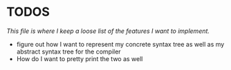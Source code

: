 # TODOS

_This file is where I keep a loose list of the features I want to implement._

- figure out how I want to represent my concrete syntax tree as well as my abstract syntax tree for the compiler
- How do I want to pretty print the two as well
